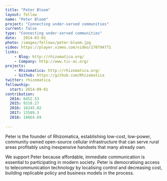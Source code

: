 ```yaml
---
title: "Peter Bloom"
layout: fellow
name: "Peter Bloom"
project: "Connecting under-served communities"
current: false
type: "Connecting under-served communities"
date:   2014-03-01
photo: /images/fellows/peter-bloom.jpg
video: https://player.vimeo.com/video/170794771
links:
    - Blog: http://rhizomatica.org/
    - Company: http://www.tic-ac.org/
projects:
    - Rhizomatica: http://rhizomatica.org/
    - Github: https://github.com/Rhizomatica
twitter: rhizomatica
fellowship:
  start: 2014-09-01
contribution:
  2014: 8452.53
  2015: 9318.27
  2016: 18245.02
  2017: 13589.3
  2018: 18664.69
  
---
```


Peter is the founder of Rhizomatica, establishing low-cost, low-power, community owned open-source cellular infrastructure that can serve rural areas profitably using inexpensive handsets that many already own.

We support Peter because affordable, immediate communication is essential to participating in modern society. Peter is democratising access to telecommunication technology by localising control and decreasing cost, building replicable policy and business models in the process.
